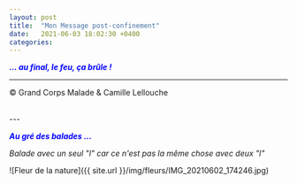```yaml
---
layout: post
title:  "Mon Message post-confinement"
date:   2021-06-03 18:02:30 +0400
categories: 
---
```



<span style="color: blue">***... au final, le feu, ça brûle !***</span>
<br/>


---
&copy;  Grand Corps Malade & Camille Lellouche

<br>
---


<span style="color: blue">***Au gré des balades ...***</span>

*Balade avec un seul "l" car ce n'est pas la même chose avec deux "l"*

![Fleur de la nature]({{ site.url }}/img/fleurs/IMG_20210602_174246.jpg)